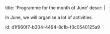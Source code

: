 title: 'Programme for the month of June'
descr: |
  <p>In June, we will organise a lot of activities.
  </p>
  
id: d1f960f7-b304-4494-8c1b-f3c0540125a9
